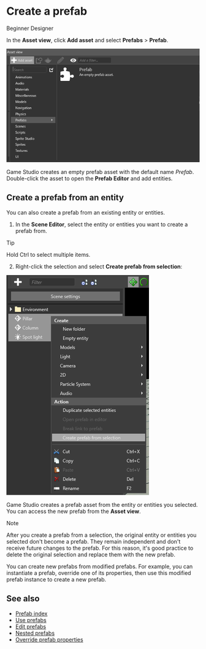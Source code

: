 # Create a prefab
<span class="label label-doc-level">Beginner</span>
<span class="label label-doc-audience">Designer</span>

In the **Asset view**, click **Add asset** and select **Prefabs** > **Prefab**.

![Create a prefab from the Asset View](media/create-prefab-from-asset-view.png)

Game Studio creates an empty prefab asset with the default name *Prefab*. Double-click the asset to open the **Prefab Editor** and add entities.

## Create a prefab from an entity

You can also create a prefab from an existing entity or entities.

1. In the **Scene Editor**, select the entity or entities you want to create a prefab from.

>[!Tip] 
> Hold Ctrl to select multiple items.

2. Right-click the selection and select **Create prefab from selection**:

![Create a prefab from selection](media/create-prefab-from-selection.png)

Game Studio creates a prefab asset from the entity or entities you selected. You can access the new prefab from the **Asset view**. 

>[!Note]
>After you create a prefab from a selection, the original entity or entities you selected don't become a prefab. They remain independent and don't receive future changes to the prefab. For this reason, it's good practice to delete the original selection and replace them with the new prefab.

You can create new prefabs from modified prefabs. For example, you can instantiate a prefab, override one of its properties, then use this modified prefab instance to create a new prefab.

## See also

* [Prefab index](prefabs.md)
* [Use prefabs](use-prefabs.md)
* [Edit prefabs](edit-prefabs.md)
* [Nested prefabs](nested-prefabs.md)
* [Override prefab properties](override-prefab-properties.md)